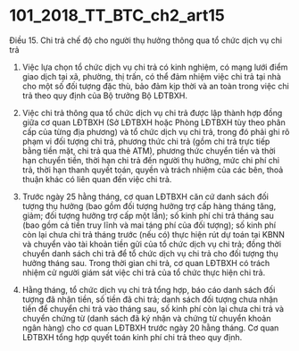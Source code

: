 # 101_2018_TT_BTC_ch2_art15
Điều 15. Chi trả chế độ cho người thụ hưởng thông qua tổ chức dịch vụ chi trả

1. Việc lựa chọn tổ chức dịch vụ chi trả có kinh nghiệm, có mạng lưới điểm giao dịch tại xã, phường, thị trấn, có thể đảm nhiệm việc chi trả tại nhà cho một số đối tượng đặc thù, bảo đảm kịp thời và an toàn trong việc chi trả theo quy định của Bộ trưởng Bộ LĐTBXH.

2. Việc chi trả thông qua tổ chức dịch vụ chi trả được lập thành hợp đồng giữa cơ quan LĐTBXH (Sở LĐTBXH hoặc Phòng LĐTBXH tùy theo phân cấp của từng địa phương) và tổ chức dịch vụ chi trả, trong đó phải ghi rõ phạm vi đối tượng chi trả, phương thức chi trả (gồm chi trả trực tiếp bằng tiền mặt, chi trả qua thẻ ATM), phương thức chuyển tiền và thời hạn chuyển tiền, thời hạn chi trả đến người thụ hưởng, mức chi phí chi trả, thời hạn thanh quyết toán, quyền và trách nhiệm của các bên, thoả thuận khác có liên quan đến việc chi trả.

3. Trước ngày 25 hằng tháng, cơ quan LĐTBXH căn cứ danh sách đối tượng thụ hưởng (bao gồm đối tượng hưởng trợ cấp hàng tháng tăng, giảm; đối tượng hưởng trợ cấp một lần); số kinh phí chi trả tháng sau (bao gồm cả tiền truy lĩnh và mai táng phí của đối tượng); số kinh phí còn lại chưa chi trả tháng trước (nếu có) thực hiện rút dự toán tại KBNN và chuyển vào tài khoản tiền gửi của tổ chức dịch vụ chi trả; đồng thời chuyển danh sách chi trả để tổ chức dịch vụ chi trả cho đối tượng thụ hưởng tháng sau. Trong thời gian chi trả, cơ quan LĐTBXH có trách nhiệm cử người giám sát việc chi trả của tổ chức thực hiện chi trả.

4. Hằng tháng, tổ chức dịch vụ chi trả tổng hợp, báo cáo danh sách đối tượng đã nhận tiền, số tiền đã chi trả; danh sách đối tượng chưa nhận tiền để chuyển chi trả vào tháng sau, số kinh phí còn lại chưa chi trả và chuyển chứng từ (danh sách đã ký nhận và chứng từ chuyển khoản ngân hàng) cho cơ quan LĐTBXH trước ngày 20 hằng tháng. Cơ quan LĐTBXH tổng hợp quyết toán kinh phí chi trả theo quy định.